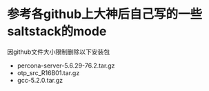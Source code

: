 # 参考各github上大神后自己写的一些saltstack的mode

因github文件大小限制删除以下安装包
- percona-server-5.6.29-76.2.tar.gz
- otp_src_R16B01.tar.gz 
- gcc-5.2.0.tar.gz
